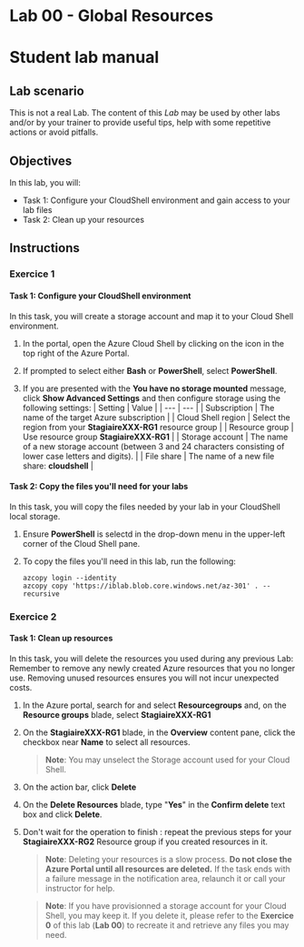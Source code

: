 # Lab 00 - Global Resources

# Student lab manual

## Lab scenario

This is not a real Lab. The content of this *Lab* may be used by other labs and/or by your trainer to provide useful tips, help with some repetitive actions or avoid pitfalls.

## Objectives

In this lab, you will:

+ Task 1: Configure your CloudShell environment and gain access to your lab files
+ Task 2: Clean up your resources

## Instructions

### Exercice 1

#### Task 1: Configure your CloudShell environment

In this task, you will create a storage account and map it to your Cloud Shell environment.

1. In the portal, open the Azure Cloud Shell by clicking on the icon in the top right of the Azure Portal.

1. If prompted to select either **Bash** or **PowerShell**, select **PowerShell**.

1. If you are presented with the **You have no storage mounted** message, click **Show Advanced Settings** and then configure storage using the following settings:
    | Setting | Value |
    | --- | --- |
    | Subscription | The name of the target Azure subscription |
    | Cloud Shell region | Select the region from your **StagiaireXXX-RG1** resource group |
    | Resource group | Use  resource group **StagiaireXXX-RG1** |
    | Storage account | The name of a new storage account (between 3 and 24 characters consisting of lower case letters and digits). |
    | File share | The name of a new file share: **cloudshell** |

#### Task 2: Copy the files you'll need for your labs

In this task, you will copy the files needed by your lab in your CloudShell local storage.

1. Ensure **PowerShell** is selectd  in the drop-down menu in the upper-left corner of the Cloud Shell pane.

1. To copy the files you'll need in this lab, run the following:

   ```pwsh
   azcopy login --identity
   azcopy copy 'https://iblab.blob.core.windows.net/az-301' . --recursive
   ```

### Exercice 2

#### Task 1: Clean up resources

In this task, you will delete the resources you used during any previous Lab: Remember to remove any newly created Azure resources that you no longer use. Removing unused resources ensures you will not incur unexpected costs.

1. In the Azure portal, search for and select **Resourcegroups** and, on the **Resource groups** blade, select **StagiaireXXX-RG1**

1. On the **StagiaireXXX-RG1** blade, in the **Overview** content pane, click the checkbox near **Name** to select all resources.

   >**Note**: You may unselect the Storage account used for your Cloud Shell.
   
1. On the action bar, click **Delete**

1. On the **Delete Resources** blade, type "**Yes**" in the **Confirm delete** text box and click **Delete**.

1. Don't wait for the operation to finish : repeat the previous steps for your **StagiaireXXX-RG2** Resource group if you created resources in it.

   >**Note**: Deleting your resources is a slow process. **Do not close the Azure Portal until all resources are deleted.** If the task ends with a failure message in the notification area, relaunch it or call your instructor for help.
   
   >**Note**: If you have provisionned a storage account for your Cloud Shell, you may keep it. If you delete it, please refer to the **Exercice 0** of this lab (**Lab 00**) to recreate it and retrieve any files you may need.
